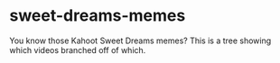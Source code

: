 # sweet-dreams-memes
You know those Kahoot Sweet Dreams memes? This is a tree showing which videos branched off of which.
